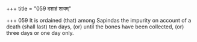 +++
title = "059 दशाहं शावम्"

+++
059	It is ordained (that) among Sapindas the impurity on account of a death (shall last) ten days, (or) until the bones have been collected, (or) three days or one day only.